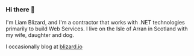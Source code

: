 ### Hi there 👋

I'm Liam Blizard, and I'm a contractor that works with .NET technologies primarily to build Web Services. I live on the Isle of Arran in Scotland with my wife, daughter and dog. 

I occasionally blog at [blizard.io](https://blizard.io)
